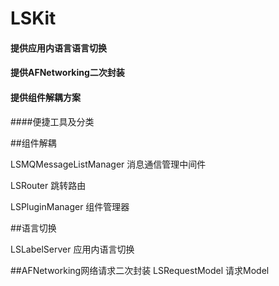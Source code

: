 # LSKit



#### 提供应用内语言语言切换


#### 提供AFNetworking二次封装


#### 提供组件解耦方案


####便捷工具及分类 


##组件解耦

LSMQMessageListManager 消息通信管理中间件

LSRouter 跳转路由

LSPluginManager 组件管理器


##语言切换

LSLabelServer 应用内语言切换


##AFNetworking网络请求二次封装
LSRequestModel 请求Model


